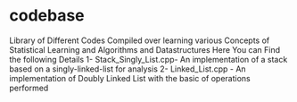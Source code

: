 # codebase
Library of Different Codes Compiled over learning various Concepts of Statistical Learning and Algorithms and Datastructures
Here You can Find the following Details
1- Stack_Singly_List.cpp- An implementation of a stack based on a singly-linked-list for analysis 
2- Linked_List.cpp - An implementation of Doubly Linked List with the basic of operations performed 
